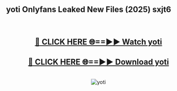 <h2>yoti Onlyfans Leaked New Files (2025) sxjt6</h2>
<br>
<div align="center">
<h2><a href="https://mediafiles.top/yoti&ref=git" rel="nofollow">🔴 CLICK HERE 🌐==►► Watch yoti</a></h2>
<h2><a href="https://mediafiles.top/yoti&ref=git" rel="nofollow">🔴 CLICK HERE 🌐==►► Download yoti</a></h2>
<br>
<a href="https://mediafiles.top/yoti&ref=git" rel="nofollow" data-target="animated-image.originalLink"><img src="https://i.ibb.co.com/xMMVF88/686577567.gif" alt="yoti" style="max-width: 100%; display: inline-block;" data-target="animated-image.originalImage"></a>
</div>
<br>
<br>